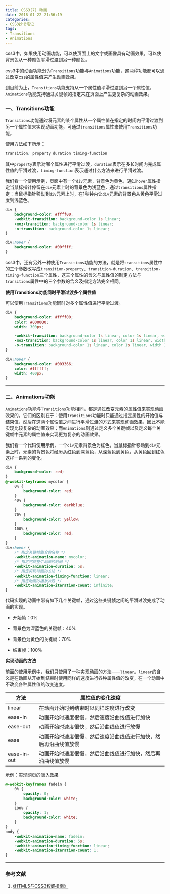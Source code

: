 ```yaml
---
title: CSS3(7) 动画
date: 2018-01-22 21:56:19
categories:
- CSS3抄书笔记
tags:
- Transitions
- Animations
---
```


css3中，如果使用动画功能，可以使页面上的文字或画像具有动画效果，可以使背景色从一种颜色平滑过渡到另一种颜色。

<!-- More -->

css3中的动画功能分为`Transitions`功能与`Animations`功能，这两种功能都可以通过改变css的属性值来产生动画效果。

到目前为止，`Transitions`功能支持从一个属性值平滑过渡到另一个属性值，`Animations`功能支持通过关键帧的指定来在页面上产生更复杂的动画效果。

### 一、Transitions功能

`Transitions`功能通过将元素的某个属性从一个属性值在指定的时间内平滑过渡到另一个属性值来实现动画功能，可通过`transitions`属性来使用`Transitions`功能。

使用方法如下所示：

```css
transition: property duration timing-function
```

其中`property`表示对哪个属性进行平滑过渡，`duration`表示在多长时间内完成属性值的平滑过渡，`timing-function`表示通过什么方法来进行平滑过渡。

我们看一个使用示例，页面中有一个`div`元素，背景色为黄色，通过`hover`属性指定当鼠标指针停留在`div`元素上时的背景色为浅蓝色，通过`transitions`属性指定：当鼠标指针移动到`div`元素上时，在1秒钟内让`div`元素的背景色从黄色平滑过度到浅蓝色。

```css
div {
    background-color: #ffff00;
    -webkit-transition: background-color 1s linear;
    -moz-transition: background-color 1s linear;
    -o-transition: background-color 1s linear;
}

div:hover {
    background-color: #00ffff;
}
```

css3中，还有另外一种使用`Transitions`功能的方法，就是将`transitions`属性中的三个参数改写成`transition-property`、`transition-duration`、`transition-timing-function`三个属性，这三个属性的含义与属性值的制定方法与`transitions`属性中的三个参数的含义及指定方法完全相同。

**使用Transitions功能同时平滑过渡多个属性值**

可以使用`Transitions`功能同时对多个属性值进行平滑过渡。

```css
div {
    background-color: #ffff00;
    color: #000000;
    width: 300px;

    -webkit-transition: background-color 1s linear, color 1s linear, width 1s linear;
    -moz-transition: background-color 1s linear, color 1s linear, width 1s linear;
    -o-transition: background-color 1s linear, color 1s linear, width 1s linear;
}

div:hover {
    background-color: #003366;
    color: #ffffff;
    width: 400px;
}
```

---

### 二、Animations功能

`Animations`功能与`Transitions`功能相同，都是通过改变元素的属性值来实现动画效果的。它们的区别在于：使用`Transitions`功能时只能通过指定属性的开始值与结束值，然后在这两个属性值之间进行平滑过渡的方式来实现动画效果，因此不能实现比较复杂的动画效果；而`Animations`则通过定义多个关键帧以及定义每个关键帧中元素的属性值来实现更为复杂的动画效果。

我们看一个代码使用示例，一个`div`元素背景色为红色，当鼠标指针移动到`div`元素上时，元素的背景色将经历从红色到深蓝色，从深蓝色到黄色，从黄色回到红色这样一系列的变化。

```css
div {
    background-color: red;
}
@-webkit-keyframes mycolor {
    0% {
        background-color: red;
    }
    40% {
        background-color: darkblue;
    }
    70% {
        background-color: yellow;
    }
    100% {
        background-color: red;
    }
}
div:hover {
    /* 指定关键帧集合的名称 */
    -webkit-animation-name: mycolor;
    /* 指定完成整个动画的时间 */
    -webkit-animation-duration: 5s;
    /* 指定实现动画的方法 */
    -webkit-animation-timing-function: linear;
    /* 指定动画的播放次数 */
    -webkit-animation-iteration-count: infinite;
}
```

代码实现的动画中带有如下几个关键帧，通过这些关键帧之间的平滑过渡完成了动画的实现。

* 开始帧：0%

* 背景色为深蓝色的关键帧：40%

* 背景色为黄色的关键帧：70%

* 结束帧：100%

**实现动画的方法**

前面的使用示例中，我们只使用了一种实现动画的方法——`linear`。`linear`的含义是在动画从开始到结束时使用同样的速度进行各种属性值的改变，在一个动画中不改变各种属性值的改变速度。

| 方法 | 属性值的变化速度
| - | -
| linear | 在动画开始时到结束时以同样速度进行改变
| ease-in | 动画开始时速度很慢，然后速度沿曲线值进行加快
| ease-out | 动画开始时速度很快，然后沿曲线值进行放慢
| ease | 动画开始时速度很慢，然后速度沿曲线值进行加快，然后再沿曲线值放慢
| ease-in-out | 动画开始时速度很慢，然后沿曲线值进行加快，然后再沿曲线值放慢

示例：实现网页的淡入效果

```css
@-webkit-keyframes fadein {
    0% {
        opacity: 0;
        background-color: white;
    }
    100% {
        opacity: 1;
        background-color: white;
    }
}
body {
    -webkit-animation-name: fadein;
    -webkit-animation-duration: 5s;
    -webkit-animation-timing-function: linear;
    -webkit-animation-iteration-count: 1;
}
```

---

### 参考文献

1. [《HTML5与CSS3权威指南》]()